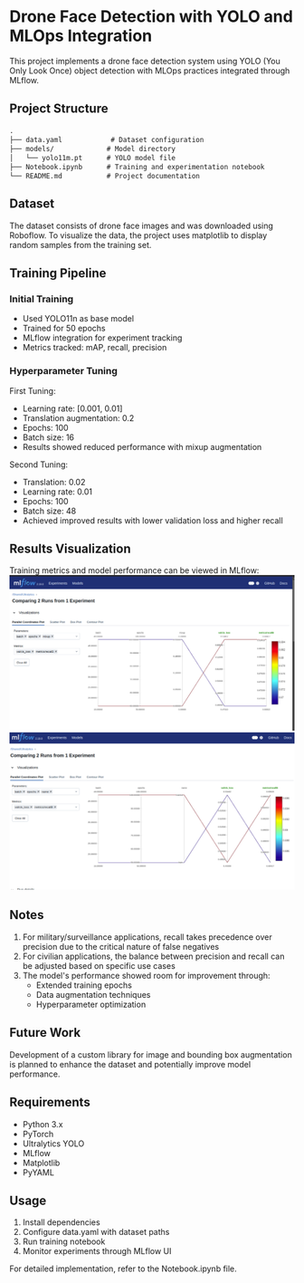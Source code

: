 # Drone Face Detection with YOLO and MLOps Integration

This project implements a drone face detection system using YOLO (You Only Look Once) object detection with MLOps practices integrated through MLflow.

## Project Structure

```
.
├── data.yaml            # Dataset configuration
├── models/             # Model directory
│   └── yolo11m.pt      # YOLO model file
├── Notebook.ipynb      # Training and experimentation notebook
└── README.md           # Project documentation
```

## Dataset

The dataset consists of drone face images and was downloaded using Roboflow. To visualize the data, the project uses matplotlib to display random samples from the training set.

## Training Pipeline

### Initial Training
- Used YOLO11n as base model
- Trained for 50 epochs
- MLflow integration for experiment tracking
- Metrics tracked: mAP, recall, precision

### Hyperparameter Tuning

First Tuning:
- Learning rate: [0.001, 0.01]
- Translation augmentation: 0.2
- Epochs: 100
- Batch size: 16
- Results showed reduced performance with mixup augmentation

Second Tuning:
- Translation: 0.02
- Learning rate: 0.01
- Epochs: 100
- Batch size: 48
- Achieved improved results with lower validation loss and higher recall

## Results Visualization

Training metrics and model performance can be viewed in MLflow:
![MLflow Comparison](images/mlflow_compare_after_tuning.png)
![Second Tuning Results](images/mlflow_after_2nd_tune.png)

## Notes

1. For military/surveillance applications, recall takes precedence over precision due to the critical nature of false negatives
2. For civilian applications, the balance between precision and recall can be adjusted based on specific use cases
3. The model's performance showed room for improvement through:
    - Extended training epochs
    - Data augmentation techniques
    - Hyperparameter optimization

## Future Work

Development of a custom library for image and bounding box augmentation is planned to enhance the dataset and potentially improve model performance.

## Requirements

- Python 3.x
- PyTorch
- Ultralytics YOLO
- MLflow
- Matplotlib
- PyYAML

## Usage

1. Install dependencies
2. Configure data.yaml with dataset paths
3. Run training notebook
4. Monitor experiments through MLflow UI

For detailed implementation, refer to the Notebook.ipynb file.